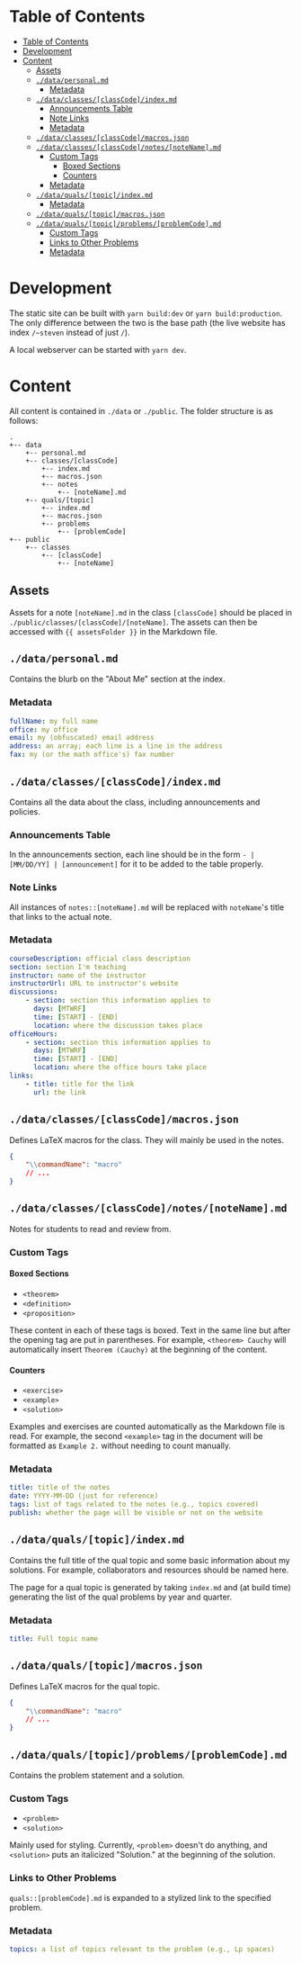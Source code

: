 # Table of Contents

-   [Table of Contents](#table-of-contents)
-   [Development](#development)
-   [Content](#content)
    -   [Assets](#assets)
    -   [`./data/personal.md`](#datapersonalmd)
        -   [Metadata](#metadata)
    -   [`./data/classes/[classCode]/index.md`](#dataclassesclasscodeindexmd)
        -   [Announcements Table](#announcements-table)
        -   [Note Links](#note-links)
        -   [Metadata](#metadata-1)
    -   [`./data/classes/[classCode]/macros.json`](#dataclassesclasscodemacrosjson)
    -   [`./data/classes/[classCode]/notes/[noteName].md`](#dataclassesclasscodenotesnotenamemd)
        -   [Custom Tags](#custom-tags)
            -   [Boxed Sections](#boxed-sections)
            -   [Counters](#counters)
        -   [Metadata](#metadata-2)
    -   [`./data/quals/[topic]/index.md`](#dataqualstopicindexmd)
        -   [Metadata](#metadata-3)
    -   [`./data/quals/[topic]/macros.json`](#dataqualstopicmacrosjson)
    -   [`./data/quals/[topic]/problems/[problemCode].md`](#dataqualstopicproblemsproblemcodemd)
        -   [Custom Tags](#custom-tags-1)
        -   [Links to Other Problems](#links-to-other-problems)
        -   [Metadata](#metadata-4)

# Development

The static site can be built with `yarn build:dev` or `yarn build:production`. The only difference between the two is the base path (the live website has index `/~steven` instead of just `/`).

A local webserver can be started with `yarn dev`.

# Content

All content is contained in `./data` or `./public`. The folder structure is as follows:

```
.
+-- data
    +-- personal.md
    +-- classes/[classCode]
        +-- index.md
        +-- macros.json
        +-- notes
            +-- [noteName].md
    +-- quals/[topic]
        +-- index.md
        +-- macros.json
        +-- problems
            +-- [problemCode]
+-- public
    +-- classes
        +-- [classCode]
            +-- [noteName]
```

## Assets

Assets for a note `[noteName].md` in the class `[classCode]` should be placed in `./public/classes/[classCode]/[noteName]`. The assets can then be accessed with `{{ assetsFolder }}` in the Markdown file.

## `./data/personal.md`

Contains the blurb on the "About Me" section at the index.

### Metadata

```yml
fullName: my full name
office: my office
email: my (obfuscated) email address
address: an array; each line is a line in the address
fax: my (or the math office's) fax number
```

## `./data/classes/[classCode]/index.md`

Contains all the data about the class, including announcements and policies.

### Announcements Table

In the announcements section, each line should be in the form `- | [MM/DD/YY] | [announcement]` for it to be added to the table properly.

### Note Links

All instances of `notes::[noteName].md` will be replaced with `noteName`'s title that links to the actual note.

### Metadata

```yml
courseDescription: official class description
section: section I'm teaching
instructor: name of the instructor
instructorUrl: URL to instructor's website
discussions:
    - section: section this information applies to
      days: [MTWRF]
      time: [START] - [END]
      location: where the discussion takes place
officeHours:
    - section: section this information applies to
      days: [MTWRF]
      time: [START] - [END]
      location: where the office hours take place
links:
    - title: title for the link
      url: the link
```

## `./data/classes/[classCode]/macros.json`

Defines LaTeX macros for the class. They will mainly be used in the notes.

```json
{
    "\\commandName": "macro"
    // ...
}
```

## `./data/classes/[classCode]/notes/[noteName].md`

Notes for students to read and review from.

### Custom Tags

#### Boxed Sections

-   `<theorem>`
-   `<definition>`
-   `<proposition>`

These content in each of these tags is boxed. Text in the same line but after the opening tag are put in parentheses. For example, `<theorem> Cauchy` will automatically insert `Theorem (Cauchy)` at the beginning of the content.

#### Counters

-   `<exercise>`
-   `<example>`
-   `<solution>`

Examples and exercises are counted automatically as the Markdown file is read. For example, the second `<example>` tag in the document will be formatted as `Example 2.` without needing to count manually.

### Metadata

```yml
title: title of the notes
date: YYYY-MM-DD (just for reference)
tags: list of tags related to the notes (e.g., topics covered)
publish: whether the page will be visible or not on the website
```

## `./data/quals/[topic]/index.md`

Contains the full title of the qual topic and some basic information about my solutions. For example, collaborators and resources should be named here.

The page for a qual topic is generated by taking `index.md` and (at build time) generating the list of the qual problems by year and quarter.

### Metadata

```yml
title: Full topic name
```

## `./data/quals/[topic]/macros.json`

Defines LaTeX macros for the qual topic.

```json
{
    "\\commandName": "macro"
    // ...
}
```

## `./data/quals/[topic]/problems/[problemCode].md`

Contains the problem statement and a solution.

### Custom Tags

-   `<problem>`
-   `<solution>`

Mainly used for styling. Currently, `<problem>` doesn't do anything, and `<solution>` puts an italicized "Solution." at the beginning of the solution.

### Links to Other Problems

`quals::[problemCode].md` is expanded to a stylized link to the specified problem.

### Metadata

```yml
topics: a list of topics relevant to the problem (e.g., Lp spaces)
```
